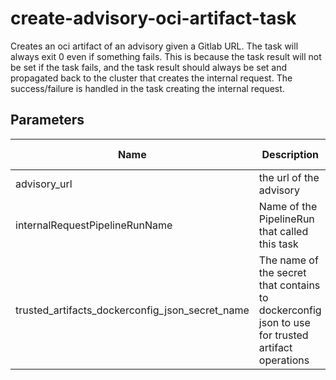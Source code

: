 # create-advisory-oci-artifact-task

Creates an oci artifact of an advisory given a Gitlab URL.
The task will always exit 0 even if something fails. This is because the task result will not be
set if the task fails, and the task result should always be set and propagated back to the cluster
that creates the internal request. The success/failure is handled in the task creating the internal
request.

## Parameters

| Name                                            | Description                                                                                      | Optional | Default value                                       |
|-------------------------------------------------|--------------------------------------------------------------------------------------------------|----------|-----------------------------------------------------|
| advisory_url                                    | the url of the advisory                                                                          | No       | -                                                   |
| internalRequestPipelineRunName                  | Name of the PipelineRun that called this task                                                    | No       | -                                                   |
| trusted_artifacts_dockerconfig_json_secret_name | The name of the secret that contains to dockerconfig json to use for trusted artifact operations | Yes      | quay-token-konflux-release-trusted-artifacts-secret |
